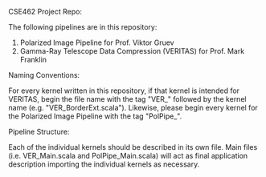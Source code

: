 CSE462 Project Repo:

The following pipelines are in this repository:

1. Polarized Image Pipeline for Prof. Viktor Gruev
2. Gamma-Ray Telescope Data Compression (VERITAS) for Prof. Mark Franklin

Naming Conventions:

For every kernel written in this repository, if that kernel is intended for VERITAS, begin the file name with the tag "VER_" followed by the kernel name (e.g. "VER_BorderExt.scala"). Likewise, please begin every kernel for the Polarized Image Pipeline with the tag "PolPipe_".

Pipeline Structure:

Each of the individual kernels should be described in its own file. Main files (i.e. VER_Main.scala and PolPipe_Main.scala) will act as final application description importing the individual kernels as necessary.